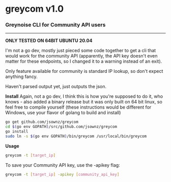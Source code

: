 # greycom v1.0
### Greynoise CLI for Community API users
---
**ONLY TESTED ON 64BIT UBUNTU 20.04**

I'm not a go dev, mostly just pieced some code together to get a cli that would work for the community API (apparently, the API key doesn't even matter for these endpoints, so I changed it to a warning instead of an exit).

Only feature available for community is standard IP lookup, so don't expect anything fancy.

Haven't parsed output yet, just outputs the json.

**Install**
Again, not a go dev, I think this is how you're supposed to do it, who knows - also added a binary release but it was only built on 64 bit linux, so feel free to compile yourself (these instructions would be different for Windows, use your flavor of golang to build and install)
```bash
go get github.com/jsownz/greycom
cd $(go env GOPATH)/src/github.com/jsownz/greycom
go install
sudo ln -s $(go env GOPATH)/bin/greycom /usr/local/bin/greycom
```

**Usage**
```bash
greycom -t [target_ip]
```

To save your Community API key, use the -apikey flag:
```bash
greycom -t [target_ip] -apikey [community_api_key]
```